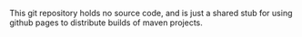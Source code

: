 This git repository holds no source code, and is just a shared stub for using github pages to distribute builds of maven projects.